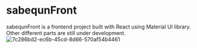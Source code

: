 # sabequnFront
sabequnFront is a frontend project built with React using Material UI library. Other different parts are still under development. 
![7c286bd2-ec6b-45cd-8d66-570af54b4461](https://user-images.githubusercontent.com/51943264/94414211-edb25700-0188-11eb-8984-3b7e96a9715b.jpg)
